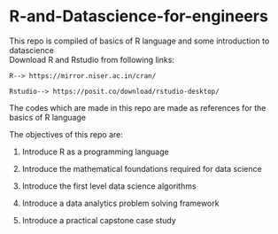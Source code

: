 # R-and-Datascience-for-engineers
This repo is compiled of basics of R language and some introduction to datascience  
    Download R and Rstudio from following links: 
	
    R--> https://mirror.niser.ac.in/cran/
	
    Rstudio--> https://posit.co/download/rstudio-desktop/
	
The codes which are made in this repo are made as references for the basics of R language 

The objectives of this repo are:

  1) Introduce R as a programming language 
 
 2) Introduce the mathematical foundations required for data science 
 
 3) Introduce the first level data science algorithms 
 
 4) Introduce a data analytics problem solving framework
 
 5) Introduce a practical capstone case study
 

